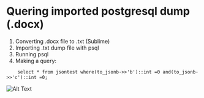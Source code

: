# Quering imported postgresql dump (.docx)


1. Converting .docx file to .txt (Sublime)
2. Importing .txt dump file with psql
3. Running psql
4. Making a query:
```
    select * from jsontest where(to_jsonb->>'b')::int =0 and(to_jsonb->>'c')::int =0;
```




![Alt Text](https://i.imgur.com/CdKwRiD.gif)
